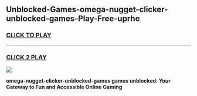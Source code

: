 
## Unblocked-Games-omega-nugget-clicker-unblocked-games-Play-Free-uprhe
<h3>
<a href="https://premium76.site?title=omega-nugget-clicker-unblocked-games&ref=17A">CLICK TO PLAY</a></h3>
<hr>

<h3>
<a href="https://premium76.site?title=omega-nugget-clicker-unblocked-games&ref=17A">CLICK 2 PLAY</a>
  
</h3>

<a href="https://premium76.site?title=omega-nugget-clicker-unblocked-games&ref=17A"><img src="https://clearcache.store/games.png"></a>


**omega-nugget-clicker-unblocked-games games unblocked: Your Gateway to Fun and Accessible Online Gaming**

